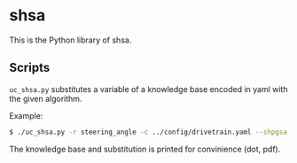 # shsa

This is the Python library of shsa.

## Scripts

`uc_shsa.py` substitutes a variable of a knowledge base encoded in yaml with
the given algorithm.

Example:
```bash
$ ./uc_shsa.py -r steering_angle -c ../config/drivetrain.yaml --shpgsa
```

The knowledge base and substitution is printed for convinience (dot, pdf).
